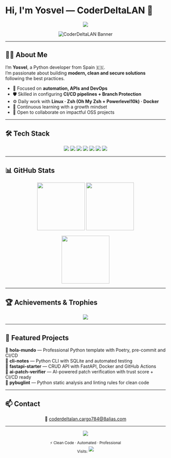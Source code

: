 # Hi, I'm Yosvel — CoderDeltaLAN 👋

<!-- Encabezado premium -->
<p align="center">
  <img src="https://capsule-render.vercel.app/api?type=waving&height=180&text=CoderDeltaLAN&fontAlign=50&fontAlignY=35&color=0:0f0c29,100:302b63&fontColor=ffffff&desc=OSS%20Projects%20·%20Python%20·%20DevOps%20·%20AI%20Tools&descAlignY=55&animation=fadeIn" />
</p>

<!-- Banner personalizado -->
<p align="center">
  <img src="banner-github.jpg" alt="CoderDeltaLAN Banner"/>
</p>

---

## 👨‍💻 About Me
I’m **Yosvel**, a Python developer from Spain 🇪🇸.  
I’m passionate about building **modern, clean and secure solutions** following the best practices.

- 🚀 Focused on **automation, APIs and DevOps**
- 🛡️ Skilled in configuring **CI/CD pipelines + Branch Protection**
- ⚙️ Daily work with **Linux · Zsh (Oh My Zsh + Powerlevel10k) · Docker**
- 🌱 Continuous learning with a growth mindset
- 🤝 Open to collaborate on impactful OSS projects

---

## 🛠 Tech Stack
<p align="center">
  <img src="https://img.shields.io/badge/Python-3776AB?style=for-the-badge&logo=python&logoColor=white"/>
  <img src="https://img.shields.io/badge/FastAPI-009688?style=for-the-badge&logo=fastapi&logoColor=white"/>
  <img src="https://img.shields.io/badge/Poetry-60A5FA?style=for-the-badge&logo=python&logoColor=white"/>
  <img src="https://img.shields.io/badge/Docker-2496ED?style=for-the-badge&logo=docker&logoColor=white"/>
  <img src="https://img.shields.io/badge/GitHub%20Actions-2088FF?style=for-the-badge&logo=githubactions&logoColor=white"/>
  <img src="https://img.shields.io/badge/Linux-FCC624?style=for-the-badge&logo=linux&logoColor=black"/>
  <img src="https://img.shields.io/badge/Zsh-4D4D4D?style=for-the-badge&logo=gnu-bash&logoColor=white"/>
</p>

---

## 📊 GitHub Stats
<p align="center">
  <img src="https://github-readme-stats.vercel.app/api?username=CoderDeltaLAN&show_icons=true&theme=radical&hide_border=true" height="150"/>
  <img src="https://github-readme-streak-stats.herokuapp.com/?user=CoderDeltaLAN&theme=radical&hide_border=true" height="150"/>
</p>

<p align="center">
  <img src="https://github-readme-stats.vercel.app/api/top-langs/?username=CoderDeltaLAN&layout=compact&theme=radical&hide_border=true" height="150"/>
</p>

---

## 🏆 Achievements & Trophies
<p align="center">
  <img src="https://github-profile-trophy.vercel.app/?username=CoderDeltaLAN&theme=onestar&margin-w=8&margin-h=8&column=6&no-frame=true"/>
</p>

---

## 🚀 Featured Projects
🔹 **hola-mundo** — Professional Python template with Poetry, pre-commit and CI/CD  
🔹 **cli-notes** — Python CLI with SQLite and automated testing  
🔹 **fastapi-starter** — CRUD API with FastAPI, Docker and GitHub Actions  
🔹 **ai-patch-verifier** — AI-powered patch verification with trust score + CI/CD ready  
🔹 **pybuglint** — Python static analysis and linting rules for clean code  

---

## 📫 Contact
<p align="center">
📧 <a href="mailto:coderdeltalan.cargo784@8alias.com">coderdeltalan.cargo784@8alias.com</a><br>
</p>

---

<p align="center">
  <img src="https://capsule-render.vercel.app/api?type=waving&height=120&section=footer&color=0:302b63,100:0f0c29"/>
</p>

<p align="center">
  <sub>⚡ Clean Code · Automated · Professional</sub><br>
  <sub>Visits: </sub> <img src="https://visitcount.itsvg.in/api?id=CoderDeltaLAN&icon=5&color=6"/>
</p>
